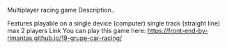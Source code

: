 Multiplayer racing game
Description..

Features
playable on a single device (computer)
single track (straight line)
max 2 players
Link
You can play this game here: https://front-end-by-rimantas.github.io/19-grupe-car-racing/